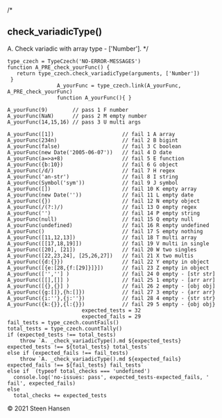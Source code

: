 /*
## check_variadicType()
A. Check variadic with array type - ['Number'].
*/

    type_czech = TypeCzech('NO-ERROR-MESSAGES')
    function A_PRE_check_yourFunc() {
       return type_czech.check_variadicType(arguments, ['Number'])
     }
                    A_yourFunc = type_czech.link(A_yourFunc, A_PRE_check_yourFunc) 
                    function A_yourFunc(){ }

    A_yourFunc(9)        // pass 1 F number
    A_yourFunc(NaN)      // pass 2 M empty number
    A_yourFunc(14,15,16) // pass 3 U multi args

    A_yourFunc([1])                      // fail 1 A array
    A_yourFunc(234n)                     // fail 2 B bigint
    A_yourFunc(false)                    // fail 3 C boolean
    A_yourFunc(new Date('2005-06-07'))   // fail 4 D date
    A_yourFunc(a=>a+8)                   // fail 5 E function
    A_yourFunc({b:10})                   // fail 6 G object
    A_yourFunc(/d/)                      // fail 7 H regex
    A_yourFunc('an-str')                 // fail 8 I string
    A_yourFunc(Symbol('sym'))            // fail 9 J symbol
    A_yourFunc([])                       // fail 10 K empty array
    A_yourFunc(new Date(''))             // fail 11 L empty date
    A_yourFunc({})                       // fail 12 N empty object
    A_yourFunc(/(?:)/)                   // fail 13 O empty regex
    A_yourFunc('')                       // fail 14 P empty string
    A_yourFunc(null)                     // fail 15 Q empty null
    A_yourFunc(undefined)                // fail 16 R empty undefined
    A_yourFunc()                         // fail 17 S empty nothing
    A_yourFunc([11,12,13])               // fail 18 T multi array
    A_yourFunc([[17,18,19]])             // fail 19 V multi in single
    A_yourFunc([20], [21])               // fail 20 W two singles
    A_yourFunc([22,23,24], [25,26,27])   // fail 21 X two multis
    A_yourFunc({d:{}})                   // fail 22 Y empty in object
    A_yourFunc([{e:[28,{f:[29]}]}])      // fail 23 Z empty in object
    A_yourFunc(['',''] )                 // fail 24 0 empty - [str str]
    A_yourFunc([[],[]] )                 // fail 25 1 empty - [arr arr]
    A_yourFunc([{},{}] )                 // fail 26 2 empty - [obj obj]
    A_yourFunc({g:[]},{h:[]})            // fail 27 3 empty - {arr arr}
    A_yourFunc({i:''},{j:''})            // fail 28 4 empty - {str str}
    A_yourFunc({k:{}},{l:{}})            // fail 29 5 empty - {obj obj}
                            expected_tests = 32
                            expected_fails = 29
    fail_tests = type_czech.countFails()
    total_tests = type_czech.countTally()
    if (expected_tests !== total_tests) 
        throw `A. _check_variadicType().md ${expected_tests} expected_tests !== ${total_tests} total_tests`
    else if (expected_fails !== fail_tests) 
        throw `A. _check_variadicType().md ${expected_fails} expected_fails !== ${fail_tests} fail_tests`
    else if  (typeof total_checks === 'undefined')
      console.log('no-issues: pass', expected_tests-expected_fails, ' fail', expected_fails)
    else
      total_checks += expected_tests


&copy; 2021 Steen Hansen


